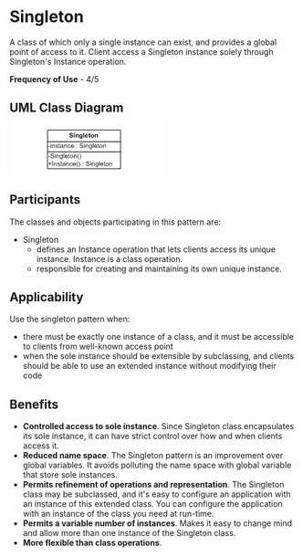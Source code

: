 # Singleton

A class of which only a single instance can exist, and provides a global point of access to it. Client access a Singleton instance solely through Singleton's Instance operation.

**Frequency of Use** - 4/5

## UML Class Diagram
![Singleton UML](singleton.gif)

## Participants
The classes and objects participating in this pattern are:
- Singleton
  - defines an Instance operation that lets clients access its unique instance. Instance is a class operation.
  - responsible for creating and maintaining its own unique instance.

## Applicability
Use the singleton pattern when:
- there must be exactly one instance of a class, and it must be accessible to clients from well-known access point
- when the sole instance should be extensible by subclassing, and clients should be able to use an extended instance without modifying their code

## Benefits
- **Controlled access to sole instance**. Since Singleton class encapsulates its sole instance, it can have strict control over how and when clients access it.
- **Reduced name space**. The Singleton pattern is an improvement over global variables. It avoids polluting the name space with global variable that store sole instances.
- **Permits refinement of operations and representation**. The Singleton class may be subclassed, and it's easy to configure an application with an instance of this extended class. You can configure the application with an instance of the class you need at run-time.
- **Permits a variable number of instances**. Makes it easy to change mind and allow more than one instance of the Singleton class.
- **More flexible than class operations**.
